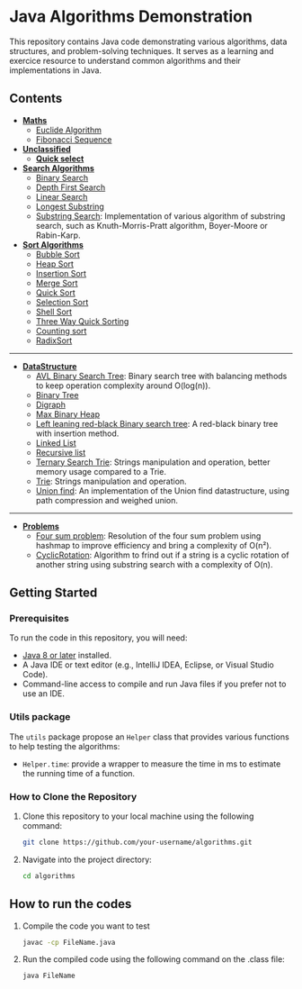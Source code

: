 # Java Algorithms Demonstration

This repository contains Java code demonstrating various algorithms, data structures, and problem-solving techniques. It serves as a learning and exercice resource to understand common algorithms and their implementations in Java.

## Contents

- **[Maths](/maths)**
    - [Euclide Algorithm](/maths/EuclideAlgorithm.java)
    - [Fibonacci Sequence](/maths/FibonacciSequence.java)
- **[Unclassified](/other)**
    - **[Quick select](/other/QuickSelect.java)**
- **[Search Algorithms](/search)** 
    - [Binary Search](/search/BinarySearch.java)
    - [Depth First Search](/search/DirectedDFS.java)
    - [Linear Search](/search/LinearSearch.java)
    - [Longest Substring](/search/LongestSubstring.java)
    - [Substring Search](/search/SubstringSearch.java): Implementation of various algorithm of substring search, such as Knuth-Morris-Pratt algorithm, Boyer-Moore or Rabin-Karp.
- **[Sort Algorithms](/sort)**
    - [Bubble Sort](/sort/BubbleSort.java)
    - [Heap Sort](/sort/HeapSort.java)
    - [Insertion Sort](/sort/InsertionSort.java)
    - [Merge Sort](/sort/MergeSort.java)
    - [Quick Sort](/sort/QuickSort.java)
    - [Selection Sort](/sort/SelectionSort.java)
    - [Shell Sort](/sort/ShellSort.java)
    - [Three Way Quick Sorting](/sort/ThreeWaySorting.java)
    - [Counting sort](/sort/CountingSort.java)
    - [RadixSort](/sort/RadixSort.java)

--- 

- **[DataStructure](/DataStructure/)**
    - [AVL Binary Search Tree](/DataStructure/AVLBinarySearchTree.java): Binary search tree with balancing methods to keep operation complexity around O(log(n)).
    - [Binary Tree](/DataStructure/BinaryTree.java)
    - [Digraph](/DataStructure/Digraph.java)
    - [Max Binary Heap](/DataStructure/MaxHeap.java)
    - [Left leaning red-black Binary search tree](/DataStructure/LLRBTree.java): A red-black binary tree with insertion method.
    - [Linked List](/DataStructure/LinkedList.java)
    - [Recursive list](/DataStructure/RecursiveList.java)
    - [Ternary Search Trie](/DataStructure/TernarySearchTrie.java): Strings manipulation and operation, better memory usage compared to a Trie.
    - [Trie](/DataStructure/Trie.java): Strings manipulation and operation.
    - [Union find](/DataStructure/UnionFind.java): An implementation of the Union find datastructure, using path compression and weighed union.

--- 

- **[Problems](/problems/)**
    - [Four sum problem](/problems/FourSum.java): Resolution of the four sum problem using hashmap to improve efficiency and bring a complexity of O(n²).
    - [CyclicRotation](/problems/CyclicRotation.java): Algorithm to frind out if a string is a cyclic rotation of another string using substring search with a complexity of O(n).

## Getting Started

### Prerequisites

To run the code in this repository, you will need:

- [Java 8 or later](https://www.oracle.com/java/technologies/javase-jdk11-downloads.html) installed.
- A Java IDE or text editor (e.g., IntelliJ IDEA, Eclipse, or Visual Studio Code).
- Command-line access to compile and run Java files if you prefer not to use an IDE.

### Utils package
The `utils` package propose an `Helper` class that provides various functions to help testing the algorithms:
- `Helper.time`:  provide a wrapper to measure the time in ms to estimate the running time of a function.

### How to Clone the Repository

1. Clone this repository to your local machine using the following command:

   ```bash
   git clone https://github.com/your-username/algorithms.git
   ```
2.  Navigate into the project directory:
    ```bash
    cd algorithms
    ```

## How to run the codes

1. Compile the code you want to test
    ```bash
    javac -cp FileName.java
    ```
2. Run the compiled code using the following command on the .class file:
    ```bash
    java FileName
    ```
